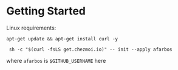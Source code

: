 # Getting Started

Linux requirements:
```
apt-get update && apt-get install curl -y
```

```
 sh -c "$(curl -fsLS get.chezmoi.io)" -- init --apply afarbos
```

where `afarbos` is `$GITHUB_USERNAME` here
